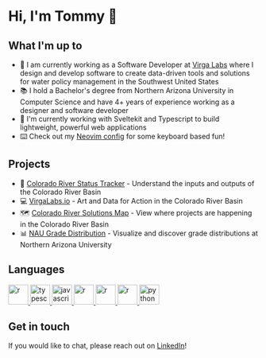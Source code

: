 # Hi, I'm Tommy 👋

## What I'm up to
- :potable_water: I am currently working as a Software Developer at [Virga Labs](https://www.virgalabs.io/) where I design and develop software to create data-driven tools and solutions for water policy management in the Southwest United States
- :books: I hold a Bachelor's degree from Northern Arizona University in Computer Science and have 4+ years of experience working as a designer and software developer
- :wrench: I'm currently working with Sveltekit and Typescript to build lightweight, powerful web applications
- :keyboard: Check out my [Neovim config](https://github.com/tommywhitney/neovim) for some keyboard based fun!

## Projects
- :ocean: [Colorado River Status Tracker](https://coriverstorage.com/) - Understand the inputs and outputs of the Colorado River Basin 
- :computer: [VirgaLabs.io](https://www.virgalabs.io/) - Art and Data for Action in the Colorado River Basin
- :world_map: [Colorado River Solutions Map](https://resilientcoriver.org/solutions/) - View where projects are happening in the Colorado River Basin
- :bar_chart: [NAU Grade Distribution](https://grade-distro.vercel.app/) - Visualize and discover grade distributions at Northern Arizona University

## Languages
<a href="https://svelte.dev" target="_blank"> <img src="https://cdn.jsdelivr.net/gh/devicons/devicon/icons/svelte/svelte-original.svg" alt="r" width="40" height="40"/> </a>
<a href="https://developer.mozilla.org/en-US/docs/Glossary/TypeScript" target="_blank"> <img src="https://cdn.jsdelivr.net/gh/devicons/devicon/icons/typescript/typescript-original.svg" alt="typescript" width="40" height="40"/> </a> 
<a href="https://developer.mozilla.org/en-US/docs/Web/JavaScript" target="_blank"> <img src="https://cdn.jsdelivr.net/gh/devicons/devicon/icons/javascript/javascript-original.svg" alt="javascript" width="40" height="40"/> </a> 
<a href="https://developer.mozilla.org/en-US/docs/Glossary/HTML5" target="_blank"> <img src="https://cdn.jsdelivr.net/gh/devicons/devicon/icons/html5/html5-original.svg" alt="r" width="40" height="40"/> </a> 
<a href="https://developer.mozilla.org/en-US/docs/Web/CSS" target="_blank"> <img src="https://cdn.jsdelivr.net/gh/devicons/devicon/icons/css3/css3-plain-wordmark.svg" alt="r" width="40" height="40"/> </a>
<a href="https://www.rstudio.com" target="_blank"> <img src="https://cdn.jsdelivr.net/gh/devicons/devicon/icons/r/r-original.svg" alt="r" width="40" height="40"/> </a>
<a href="https://www.python.org" target="_blank"> <img src="https://cdn.jsdelivr.net/gh/devicons/devicon/icons/python/python-original.svg" alt="python" width="40" height="40"/> </a>

## Get in touch
If you would like to chat, please reach out on [LinkedIn](https://www.linkedin.com/in/thomas-whitney/)!
<!--
**tommywhitney/tommywhitney** is a ✨ _special_ ✨ repository because its `README.md` (this file) appears on your GitHub profile.

Here are some ideas to get you started:

- 🔭 I’m currently working on ...
- 🌱 I’m currently learning ...
- 👯 I’m looking to collaborate on ...
- 🤔 I’m looking for help with ...
- 💬 Ask me about ...
- 📫 How to reach me: ...
- 😄 Pronouns: ...
- ⚡ Fun fact: ...
-->
